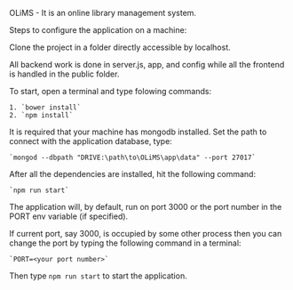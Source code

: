 OLiMS - It is an online library management system.

Steps to configure the application on a machine:

Clone the project in a folder directly accessible by localhost.

All backend work is done in server.js, app, and config while all the frontend is handled in the public folder.

To start, open a terminal and type folowing commands:

	1. `bower install`
	2. `npm install`

It is required that your machine has mongodb installed.
Set the path to connect with the application database, type:

	`mongod --dbpath "DRIVE:\path\to\OLiMS\app\data" --port 27017`

After all the dependencies are installed, hit the following command:

	`npm run start`

The application will, by default, run on port 3000 or the port number in the PORT env variable (if specified).

If current port, say 3000, is occupied by some other process then you can change the port by typing the following command in a terminal:
	
	`PORT=<your port number>`

Then type `npm run start` to start the application.